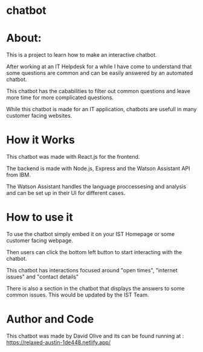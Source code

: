 # chatbot

# About:
This is a project to learn how to make an interactive chatbot.

After working at an IT Helpdesk for a while I have come to understand that some questions are common and can be easily answered by an automated chatbot.

This chatbot has the cababilities to filter out common questions and leave more time for more complicated questions.

While this chatbot is made for an IT application, chatbots are usefull in many customer facing websites.

# How it Works
This chatbot was made with React.js for the frontend.

The backend is made with Node.js, Express and the Watson Assistant API from IBM.

The Watson Assistant handles the language proccessesing and analysis and can be set up in their UI for different cases.

# How to use it
To use the chatbot simply embed it on your IST Homepage or some customer facing webpage.

Then users can click the bottom left button to start interacting with the chatbot.

This chatbot has interactions focused around "open times", "internet issues" and "contact details"

There is also a section in the chatbot that displays the answers to some common issues. This would be updated by the IST Team.

# Author and Code
This chatbot was made by David Olive and its can be found running at : https://relaxed-austin-1de448.netlify.app/

